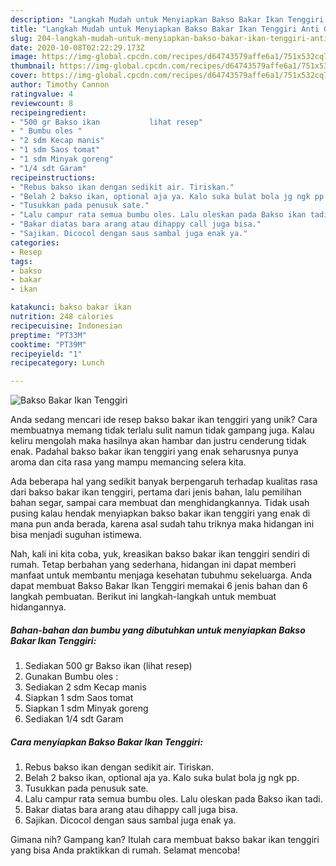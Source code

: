 ```yaml
---
description: "Langkah Mudah untuk Menyiapkan Bakso Bakar Ikan Tenggiri Anti Gagal"
title: "Langkah Mudah untuk Menyiapkan Bakso Bakar Ikan Tenggiri Anti Gagal"
slug: 204-langkah-mudah-untuk-menyiapkan-bakso-bakar-ikan-tenggiri-anti-gagal
date: 2020-10-08T02:22:29.173Z
image: https://img-global.cpcdn.com/recipes/d64743579affe6a1/751x532cq70/bakso-bakar-ikan-tenggiri-foto-resep-utama.jpg
thumbnail: https://img-global.cpcdn.com/recipes/d64743579affe6a1/751x532cq70/bakso-bakar-ikan-tenggiri-foto-resep-utama.jpg
cover: https://img-global.cpcdn.com/recipes/d64743579affe6a1/751x532cq70/bakso-bakar-ikan-tenggiri-foto-resep-utama.jpg
author: Timothy Cannon
ratingvalue: 4
reviewcount: 8
recipeingredient:
- "500 gr Bakso ikan           lihat resep"
- " Bumbu oles "
- "2 sdm Kecap manis"
- "1 sdm Saos tomat"
- "1 sdm Minyak goreng"
- "1/4 sdt Garam"
recipeinstructions:
- "Rebus bakso ikan dengan sedikit air. Tiriskan."
- "Belah 2 bakso ikan, optional aja ya. Kalo suka bulat bola jg ngk pp."
- "Tusukkan pada penusuk sate."
- "Lalu campur rata semua bumbu oles. Lalu oleskan pada Bakso ikan tadi."
- "Bakar diatas bara arang atau dihappy call juga bisa."
- "Sajikan. Dicocol dengan saus sambal juga enak ya."
categories:
- Resep
tags:
- bakso
- bakar
- ikan

katakunci: bakso bakar ikan 
nutrition: 248 calories
recipecuisine: Indonesian
preptime: "PT33M"
cooktime: "PT39M"
recipeyield: "1"
recipecategory: Lunch

---
```



![Bakso Bakar Ikan Tenggiri](https://img-global.cpcdn.com/recipes/d64743579affe6a1/751x532cq70/bakso-bakar-ikan-tenggiri-foto-resep-utama.jpg)

Anda sedang mencari ide resep bakso bakar ikan tenggiri yang unik? Cara membuatnya memang tidak terlalu sulit namun tidak gampang juga. Kalau keliru mengolah maka hasilnya akan hambar dan justru cenderung tidak enak. Padahal bakso bakar ikan tenggiri yang enak seharusnya punya aroma dan cita rasa yang mampu memancing selera kita.

Ada beberapa hal yang sedikit banyak berpengaruh terhadap kualitas rasa dari bakso bakar ikan tenggiri, pertama dari jenis bahan, lalu pemilihan bahan segar, sampai cara membuat dan menghidangkannya. Tidak usah pusing kalau hendak menyiapkan bakso bakar ikan tenggiri yang enak di mana pun anda berada, karena asal sudah tahu triknya maka hidangan ini bisa menjadi suguhan istimewa.




Nah, kali ini kita coba, yuk, kreasikan bakso bakar ikan tenggiri sendiri di rumah. Tetap berbahan yang sederhana, hidangan ini dapat memberi manfaat untuk membantu menjaga kesehatan tubuhmu sekeluarga. Anda dapat membuat Bakso Bakar Ikan Tenggiri memakai 6 jenis bahan dan 6 langkah pembuatan. Berikut ini langkah-langkah untuk membuat hidangannya.

<!--inarticleads1-->

##### Bahan-bahan dan bumbu yang dibutuhkan untuk menyiapkan Bakso Bakar Ikan Tenggiri:

1. Sediakan 500 gr Bakso ikan           (lihat resep)
1. Gunakan  Bumbu oles :
1. Sediakan 2 sdm Kecap manis
1. Siapkan 1 sdm Saos tomat
1. Siapkan 1 sdm Minyak goreng
1. Sediakan 1/4 sdt Garam




<!--inarticleads2-->

##### Cara menyiapkan Bakso Bakar Ikan Tenggiri:

1. Rebus bakso ikan dengan sedikit air. Tiriskan.
1. Belah 2 bakso ikan, optional aja ya. Kalo suka bulat bola jg ngk pp.
1. Tusukkan pada penusuk sate.
1. Lalu campur rata semua bumbu oles. Lalu oleskan pada Bakso ikan tadi.
1. Bakar diatas bara arang atau dihappy call juga bisa.
1. Sajikan. Dicocol dengan saus sambal juga enak ya.




Gimana nih? Gampang kan? Itulah cara membuat bakso bakar ikan tenggiri yang bisa Anda praktikkan di rumah. Selamat mencoba!
